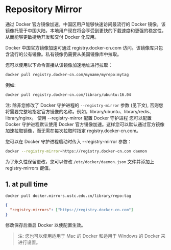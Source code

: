 # Repository Mirror

通过 Docker 官方镜像加速，中国区用户能够快速访问最流行的 Docker 镜像。该镜像托管于中国大陆，本地用户现在将会享受到更快的下载速度和更强的稳定性，从而能够更敏捷地开发和交付 Docker 化应用。

Docker 中国官方镜像加速可通过 registry.docker-cn.com 访问。该镜像库只包含流行的公有镜像。私有镜像仍需要从美国镜像库中拉取。

您可以使用以下命令直接从该镜像加速地址进行拉取：

```bash
docker pull registry.docker-cn.com/myname/myrepo:mytag
```

例如:

```bash
docker pull registry.docker-cn.com/library/ubuntu:16.04
```

注: 除非您修改了 Docker 守护进程的 `--registry-mirror` 参数 (见下文), 否则您将需要完整地指定官方镜像的名称。例如，library/ubuntu、library/redis、library/nginx。
使用 --registry-mirror 配置 Docker 守护进程
您可以配置 Docker 守护进程默认使用 Docker 官方镜像加速。这样您可以默认通过官方镜像加速拉取镜像，而无需在每次拉取时指定 registry.docker-cn.com。

您可以在 Docker 守护进程启动时传入 --registry-mirror 参数：

```bash
docker --registry-mirror=https://registry.docker-cn.com daemon
```

为了永久性保留更改，您可以修改 `/etc/docker/daemon.json` 文件并添加上 registry-mirrors 键值。
## 1. at pull time

```bash
docker pull docker.mirrors.ustc.edu.cn/library/repo:tag
```


```json
{
  "registry-mirrors": ["https://registry.docker-cn.com"]
}
```

修改保存后重启 Docker 以使配置生效。

> 注: 您也可以使用适用于 Mac 的 Docker 和适用于 Windows 的 Docker 来进行设置。